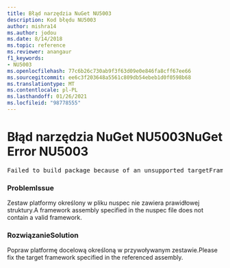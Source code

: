 ```yaml
---
title: Błąd narzędzia NuGet NU5003
description: Kod błędu NU5003
author: mishra14
ms.author: jodou
ms.date: 8/14/2018
ms.topic: reference
ms.reviewer: anangaur
f1_keywords:
- NU5003
ms.openlocfilehash: 77c6b26c730ab9f3f63d09e0e846fa8cff67ee66
ms.sourcegitcommit: ee6c3f203648a5561c809db54ebeb1d0f0598b68
ms.translationtype: MT
ms.contentlocale: pl-PL
ms.lasthandoff: 01/26/2021
ms.locfileid: "98778555"
---
```

# <a name="nuget-error-nu5003"></a><span data-ttu-id="c4568-103">Błąd narzędzia NuGet NU5003</span><span class="sxs-lookup"><span data-stu-id="c4568-103">NuGet Error NU5003</span></span>
<pre>Failed to build package because of an unsupported targetFramework value on 'System.Net'.</pre>

### <a name="issue"></a><span data-ttu-id="c4568-104">Problem</span><span class="sxs-lookup"><span data-stu-id="c4568-104">Issue</span></span>

<span data-ttu-id="c4568-105">Zestaw platformy określony w pliku nuspec nie zawiera prawidłowej struktury.</span><span class="sxs-lookup"><span data-stu-id="c4568-105">A framework assembly specified in the nuspec file does not contain a valid framework.</span></span>


### <a name="solution"></a><span data-ttu-id="c4568-106">Rozwiązanie</span><span class="sxs-lookup"><span data-stu-id="c4568-106">Solution</span></span>

<span data-ttu-id="c4568-107">Popraw platformę docelową określoną w przywoływanym zestawie.</span><span class="sxs-lookup"><span data-stu-id="c4568-107">Please fix the target framework specified in the referenced assembly.</span></span>

